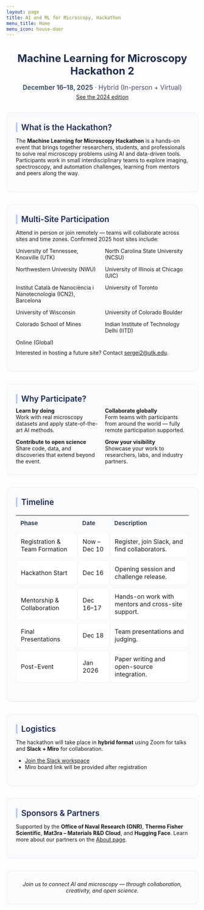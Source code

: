 ```yaml
---
layout: page
title: AI and ML for Microscopy, Hackathon
menu_title: Home
menu_icon: house-door
---
```


<style>
.section-card{
  background:#fafbfd;
  border:1px solid #e8ecf3;
  border-radius:14px;
  padding:26px 24px;
  margin:32px 0;
  box-shadow:0 1px 2px rgba(16,24,40,.04);
}
.section-card h2{
  font-size:1.3rem;
  color:#1d2a56;
  margin-top:0;
  margin-bottom:10px;
  font-weight:600;
  border-left:4px solid #b4c8ff;
  padding-left:10px;
}
.grid-2{ display:grid; grid-template-columns: 1fr 1fr; gap:14px; }
@media (max-width: 760px){ .grid-2{ grid-template-columns:1fr; } }
.table-soft{
  width:100%; border-collapse:separate; border-spacing:0 6px;
}
.table-soft th{
  text-align:left; font-weight:700; font-size:.95rem; color:#344054;
  padding:10px 12px;
}
.table-soft td{
  background:#fff; border:1px solid #eef0f5; border-radius:10px;
  padding:12px;
}
</style>

<div style="text-align:center; margin-top:10px;">
  <h1 style="font-size:1.7rem; color:#1f2d4f; margin-bottom:8px;">Machine Learning for Microscopy Hackathon 2</h1>
  <p style="font-size:1.05rem; color:#475467; margin-bottom:0;">
    <strong>December 16–18, 2025</strong> · Hybrid (In-person + Virtual)
  </p>
  <p style="margin-top:6px;"><a href="https://kaliningroup.github.io/mic-hackathon/">See the 2024 edition</a></p>
</div>

<div class="section-card">
  <h2>What is the Hackathon?</h2>
  <p>
    The <strong>Machine Learning for Microscopy Hackathon</strong> is a hands-on event that brings together
    researchers, students, and professionals to solve real microscopy problems using AI and data-driven tools.
    Participants work in small interdisciplinary teams to explore imaging, spectroscopy, and automation challenges,
    learning from mentors and peers along the way.
  </p>
</div>

<div class="section-card">
  <h2>Multi-Site Participation</h2>
  <p>
    Attend in person or join remotely — teams will collaborate across sites and time zones.
    Confirmed 2025 host sites include:
  </p>
  <div class="grid-2" style="margin-top:10px;">
    <div>University of Tennessee, Knoxville (UTK)</div>
    <div>North Carolina State University (NCSU)</div>
    <div>Northwestern University (NWU)</div>
    <div>University of Illinois at Chicago (UIC)</div>
    <div>Institut Català de Nanociència i Nanotecnologia (ICN2), Barcelona</div>
    <div>University of Toronto</div>
    <div>University of Wisconsin</div>
    <div>University of Colorado Boulder</div>
    <div>Colorado School of Mines</div>
    <div>Indian Institute of Technology Delhi (IITD)</div>
    <div>Online (Global)</div>
  </div>
  <p style="margin-top:10px;">
    Interested in hosting a future site? Contact <a href="mailto:sergei2@utk.edu">sergei2@utk.edu</a>.
  </p>
</div>

<div class="section-card">
  <h2>Why Participate?</h2>
  <div class="grid-2">
    <div><strong>Learn by doing</strong><br>Work with real microscopy datasets and apply state-of-the-art AI methods.</div>
    <div><strong>Collaborate globally</strong><br>Form teams with participants from around the world — fully remote participation supported.</div>
    <div><strong>Contribute to open science</strong><br>Share code, data, and discoveries that extend beyond the event.</div>
    <div><strong>Grow your visibility</strong><br>Showcase your work to researchers, labs, and industry partners.</div>
  </div>
</div>

<div class="section-card">
  <h2>Timeline</h2>
  <table class="table-soft">
    <thead><tr><th>Phase</th><th>Date</th><th>Description</th></tr></thead>
    <tbody>
      <tr><td>Registration & Team Formation</td><td>Now – Dec 10</td><td>Register, join Slack, and find collaborators.</td></tr>
      <tr><td>Hackathon Start</td><td>Dec 16</td><td>Opening session and challenge release.</td></tr>
      <tr><td>Mentorship & Collaboration</td><td>Dec 16–17</td><td>Hands-on work with mentors and cross-site support.</td></tr>
      <tr><td>Final Presentations</td><td>Dec 18</td><td>Team presentations and judging.</td></tr>
      <tr><td>Post-Event</td><td>Jan 2026</td><td>Paper writing and open-source integration.</td></tr>
    </tbody>
  </table>
</div>

<div class="section-card">
  <h2>Logistics</h2>
  <p>
    The hackathon will take place in <strong>hybrid format</strong> using Zoom for talks and
    <strong>Slack + Miro</strong> for collaboration.
  </p>
  <ul>
    <li><a href="https://tiny.utk.edu/slack">Join the Slack workspace</a></li>
    <li>Miro board link will be provided after registration</li>
  </ul>
</div>

<div class="section-card">
  <h2>Sponsors & Partners</h2>
  <p>
    Supported by the <strong>Office of Naval Research (ONR)</strong>, <strong>Thermo Fisher Scientific</strong>, <strong>Mat3ra – Materials R&D Cloud</strong>, and <strong>Hugging Face</strong>.
    Learn more about our partners on the <a href="{{ '/about/' | relative_url }}">About page</a>.
  </p>
</div>

<div class="section-card" style="text-align:center;">
  <em>Join us to connect AI and microscopy — through collaboration, creativity, and open science.</em>
</div>
